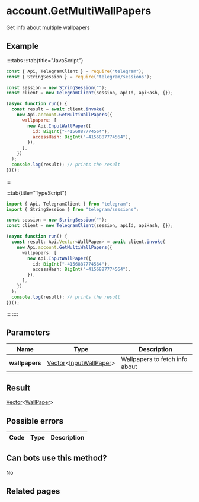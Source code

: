 # account.GetMultiWallPapers

Get info about multiple wallpapers

## Example

::::tabs
:::tab{title="JavaScript"}

```js
const { Api, TelegramClient } = require("telegram");
const { StringSession } = require("telegram/sessions");

const session = new StringSession("");
const client = new TelegramClient(session, apiId, apiHash, {});

(async function run() {
  const result = await client.invoke(
    new Api.account.GetMultiWallPapers({
      wallpapers: [
        new Api.InputWallPaper({
          id: BigInt("-4156887774564"),
          accessHash: BigInt("-4156887774564"),
        }),
      ],
    })
  );
  console.log(result); // prints the result
})();
```

:::

:::tab{title="TypeScript"}

```ts
import { Api, TelegramClient } from "telegram";
import { StringSession } from "telegram/sessions";

const session = new StringSession("");
const client = new TelegramClient(session, apiId, apiHash, {});

(async function run() {
  const result: Api.Vector<WallPaper> = await client.invoke(
    new Api.account.GetMultiWallPapers({
      wallpapers: [
        new Api.InputWallPaper({
          id: BigInt("-4156887774564"),
          accessHash: BigInt("-4156887774564"),
        }),
      ],
    })
  );
  console.log(result); // prints the result
})();
```

:::
::::

## Parameters

|      Name      | Type                                                                                                                 | Description                    |
| :------------: | -------------------------------------------------------------------------------------------------------------------- | ------------------------------ |
| **wallpapers** | [Vector](https://core.telegram.org/type/Vector%20t)<[InputWallPaper](https://core.telegram.org/type/InputWallPaper)> | Wallpapers to fetch info about |

## Result

[Vector](https://core.telegram.org/type/Vector%20t)<[WallPaper](https://core.telegram.org/type/WallPaper)>

## Possible errors

| Code | Type | Description |
| :--: | ---- | ----------- |

## Can bots use this method?

No

## Related pages
